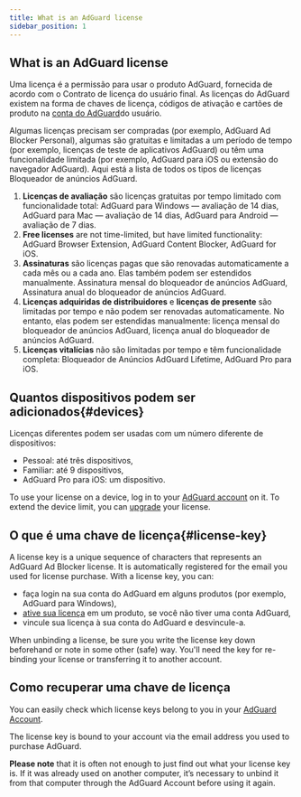 ```yaml
---
title: What is an AdGuard license
sidebar_position: 1
---
```


## What is an AdGuard license

Uma licença é a permissão para usar o produto AdGuard, fornecida de acordo com o Contrato de licença do usuário final. As licenças do AdGuard existem na forma de chaves de licença, códigos de ativação e cartões de produto na [conta do AdGuard](../../account/register)do usuário.

Algumas licenças precisam ser compradas (por exemplo, AdGuard Ad Blocker Personal), algumas são gratuitas e limitadas a um período de tempo (por exemplo, licenças de teste de aplicativos AdGuard) ou têm uma funcionalidade limitada (por exemplo, AdGuard para iOS ou extensão do navegador AdGuard). Aqui está a lista de todos os tipos de licenças Bloqueador de anúncios AdGuard.

1. **Licenças de avaliação** são licenças gratuitas por tempo limitado com funcionalidade total: AdGuard para Windows — avaliação de 14 dias, AdGuard para Mac — avaliação de 14 dias, AdGuard para Android — avaliação de 7 dias.
2. **Free licenses** are not time-limited, but have limited functionality: AdGuard Browser Extension, AdGuard Content Blocker, AdGuard for iOS.
3. **Assinaturas** são licenças pagas que são renovadas automaticamente a cada mês ou a cada ano. Elas também podem ser estendidos manualmente. Assinatura mensal do bloqueador de anúncios AdGuard, Assinatura anual do bloqueador de anúncios AdGuard.
4. **Licenças adquiridas de distribuidores** e **licenças de presente** são limitadas por tempo e não podem ser renovadas automaticamente. No entanto, elas podem ser estendidas manualmente: licença mensal do bloqueador de anúncios AdGuard, licença anual do bloqueador de anúncios AdGuard.
5. **Licenças vitalícias** não são limitadas por tempo e têm funcionalidade completa: Bloqueador de Anúncios AdGuard Lifetime, AdGuard Pro para iOS.

## Quantos dispositivos podem ser adicionados{#devices}

Licenças diferentes podem ser usadas com um número diferente de dispositivos:
* Pessoal: até três dispositivos,
* Familiar: até 9 dispositivos,
* AdGuard Pro para iOS: um dispositivo.

To use your license on a device, log in to your [AdGuard account](../../account/features) on it. To extend the device limit, you can [upgrade](../activation#how-to-upgrade-a-license) your license.

## O que é uma chave de licença{#license-key}

A license key is a unique sequence of characters that represents an AdGuard Ad Blocker license. It is automatically registered for the email you used for license purchase. With a license key, you can:
* faça login na sua conta do AdGuard em alguns produtos (por exemplo, AdGuard para Windows),
* [ative sua licença](../activation) em um produto, se você não tiver uma conta AdGuard,
* vincule sua licença à sua conta do AdGuard e desvincule-a.

When unbinding a license, be sure you write the license key down beforehand or note in some other (safe) way. You'll need the key for re-binding your license or transferring it to another account.

## Como recuperar uma chave de licença

You can easily check which license keys belong to you in your [AdGuard Account](../../account/register).

The license key is bound to your account via the email address you used to purchase AdGuard.

**Please note** that it is often not enough to just find out what your license key is. If it was already used on another computer, it’s necessary to unbind it from that computer through the AdGuard Account before using it again.
